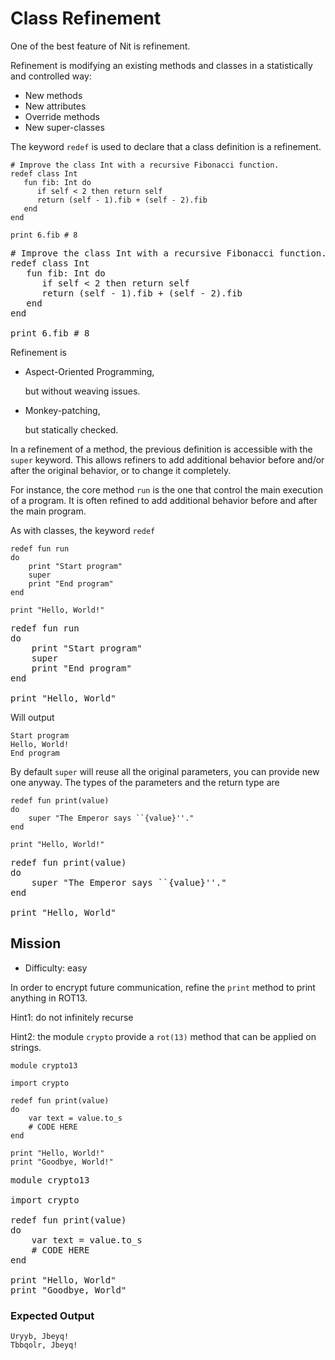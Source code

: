 # Class Refinement

One of the best feature of Nit is refinement.

Refinement is modifying an existing methods and classes in a statistically and controlled way:

* New methods
* New attributes
* Override methods
* New super-classes

The keyword `redef` is used to declare that a class definition is a refinement.

~~~nit
# Improve the class Int with a recursive Fibonacci function.
redef class Int
   fun fib: Int do
      if self < 2 then return self
      return (self - 1).fib + (self - 2).fib
   end
end

print 6.fib # 8
~~~

<pre class="hl"><span class="hl slc"># Improve the class Int with a recursive Fibonacci function.</span>
<span class="hl kwa">redef class</span> <span class="hl kwb">Int</span>
   <span class="hl kwa">fun</span> fib<span class="hl opt">:</span> <span class="hl kwb">Int</span> <span class="hl kwa">do</span>
      <span class="hl kwa">if self</span> &lt; <span class="hl num">2</span> <span class="hl kwa">then return self</span>
      <span class="hl kwa">return</span> <span class="hl opt">(</span><span class="hl kwa">self</span> <span class="hl opt">-</span> <span class="hl num">1</span><span class="hl opt">).</span>fib <span class="hl opt">+ (</span><span class="hl kwa">self</span> <span class="hl opt">-</span> <span class="hl num">2</span><span class="hl opt">).</span>fib
   <span class="hl kwa">end</span>
<span class="hl kwa">end</span>

print <span class="hl num">6</span><span class="hl opt">.</span>fib <span class="hl slc"># 8</span>
</pre>

Refinement is

* Aspect-Oriented Programming,

  but without weaving issues.

* Monkey-patching,

  but statically checked.


In a refinement of a method, the previous definition is accessible with the `super` keyword.
This allows refiners to add additional behavior before and/or after the original behavior, or to change it completely.

For instance, the core method `run` is the one that control the main execution of a program.
It is often refined to add additional behavior before and after the main program. 

As with classes, the keyword `redef`

~~~nit
redef fun run
do
	print "Start program"
	super
	print "End program"
end

print "Hello, World!"
~~~

<pre class="hl"><span class="hl kwa">redef fun</span> run
<span class="hl kwa">do</span>
	print <span class="hl str">&quot;Start program&quot;</span>
	<span class="hl kwa">super</span>
	print <span class="hl str">&quot;End program&quot;</span>
<span class="hl kwa">end</span>

print <span class="hl str">&quot;Hello, World&quot;</span>
</pre>

Will output

~~~
Start program
Hello, World!
End program
~~~


By default `super` will reuse all the original parameters, you can provide new one anyway.
The types of the parameters and the return type are 

~~~nit
redef fun print(value)
do
	super "The Emperor says ``{value}''."
end

print "Hello, World!"
~~~

<pre class="hl"><span class="hl kwa">redef fun</span> print<span class="hl opt">(</span>value<span class="hl opt">)</span>
<span class="hl kwa">do</span>
	<span class="hl kwa">super</span> <span class="hl str">&quot;The Emperor says ``</span><span class="hl esc">{value}</span><span class="hl str">''.&quot;</span>
<span class="hl kwa">end</span>

print <span class="hl str">&quot;Hello, World&quot;</span>
</pre>

## Mission

* Difficulty: easy

In order to encrypt future communication, refine the `print` method to print anything in ROT13.

Hint1: do not infinitely recurse

Hint2: the module `crypto` provide a `rot(13)` method that can be applied on strings.

~~~nit
module crypto13

import crypto

redef fun print(value)
do
	var text = value.to_s
	# CODE HERE
end

print "Hello, World!"
print "Goodbye, World!"
~~~

<pre class="hl"><span class="hl kwa">module</span> crypto13

<span class="hl kwa">import</span> crypto

<span class="hl kwa">redef fun</span> print<span class="hl opt">(</span>value<span class="hl opt">)</span>
<span class="hl kwa">do</span>
	<span class="hl kwa">var</span> text <span class="hl opt">=</span> value<span class="hl opt">.</span>to_s
	<span class="hl slc"># CODE HERE</span>
<span class="hl kwa">end</span>

print <span class="hl str">&quot;Hello, World&quot;</span>
print <span class="hl str">&quot;Goodbye, World&quot;</span>
</pre>

### Expected Output

~~~
Uryyb, Jbeyq!
Tbbqolr, Jbeyq!
~~~
